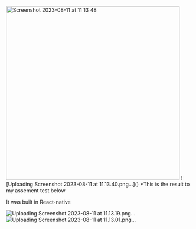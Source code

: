 <img width="470" alt="Screenshot 2023-08-11 at 11 13 48" src="https://github.com/omidiora/Test-Assesment-Basket/assets/45630269/5c85edb3-3dd3-4bd3-966d-bbdb500f8487">
![Uploading Screenshot 2023-08-11 at 11.13.40.png…]()
*This is the result to my assement test below

It was built in React-native



![Uploading Screenshot 2023-08-11 at 11.13.19.png…]()
![Uploading Screenshot 2023-08-11 at 11.13.01.png…]()

